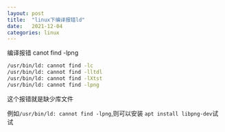 ```yaml
---
layout: post
title:  "linux下编译报错ld"
date:   2021-12-04
categories: linux
---
```


编译报错 canot find -lpng


```  bash
/usr/bin/ld: cannot find -lc
/usr/bin/ld: cannot find -lltdl
/usr/bin/ld: cannot find -lXtst
/usr/bin/ld: cannot find -lpng
```

这个报错就是缺少库文件

例如`/usr/bin/ld: cannot find -lpng`,则可以安装 `apt install libpng-dev`试试

